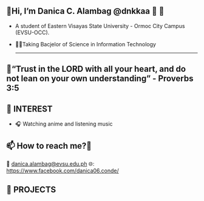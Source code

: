 👋Hi, I’m  Danica C. Alambag
@dnkkaa 🫰
🫰
  ----------------------------------------------------------------------------------------------------
- A student of Eastern Visayas State University - Ormoc City Campus (EVSU-OCC).
- 👩‍🎓Taking Bacjelor of Science in Information Technology

  ---------------------------------------------------------------------------------------------------
🙏“Trust in the LORD with all your heart, and do not lean on your own understanding” - Proverbs 3:5
  ----------------------------------------------------------------------------------------------------
  
👀 INTEREST
  ----------------------------------------------------------------------------------------------------
- 🎧 Watching anime and listening music

📫 How to reach me?🤔
  ----------------------------------------------------------------------------------------

  📨 danica.alambag@evsu.edu.ph
  🌐: https://www.facebook.com/danica06.conde/

🤝 PROJECTS
  ----------------------------------------------------------------------------------------------------

